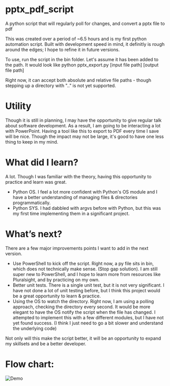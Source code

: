 # pptx_pdf_script
A python script that will regularly poll for changes, and convert a pptx file to pdf

This was created over a period of ~6.5 hours and is my first python automation script. Built with development speed in mind, it definitly is rough around the edges; I hope to refine it in future versions. 

To use, run the script in the bin folder. Let's assume it has been added to the path. It would look like python pptx_export.py [input file path] [output file path]

Right now, it can accept both absolute and relative file paths - though stepping up a directory with ".." is not yet supported. 

# Utility 
Though it is still in planning, I may have the opportunity to give regular talk about software development. As a result, I am going to be interacting a lot with PowerPoint. Having a tool like this to export to PDF every time I save will be nice. Though the impact may not be large, it's good to have one less thing to keep in my mind. 

# What did I learn?
A lot. Though I was familiar with the theory, having this opportunity to practice and learn was great.
* Python OS. I feel a lot more confident with Python's OS module and I have a better understanding of managing files & directories programmatically.
* Python SYS. I had dabbled with argvs before with Python, but this was my first time implementing them in a significant project.

# What’s next?
There are a few major improvements points I want to add in the next version.
* Use PowerShell to kick off the script. Right now, a py file sits in bin, which does not technically make sense. (Stop gap solution). I am still super new to PowerShell, and I hope to learn more from resources like Pluralsight, and by practicing on my own.
* Better unit tests. There is a single unit test, but it is not very significant. I have not done a lot of unit testing before, but I think this project would be a great opportunity to learn & practice.
* Using the OS to watch the directory. Right now, I am using a polling approach, checking the directory every second. It would be more elegant to have the OS notify the script when the file has changed. I attempted to implement this with a few different modules, but I have not yet found success. (I think I just need to go a bit slower and understand the underlying code)

Not only will this make the script better, it will be an opportunity to expand my skillsets and be a better developer. 

# Flow chart:
![Demo](https://github.com/noah-dev/pptx_pdf_script/blob/master/docs/algorithim.png)
